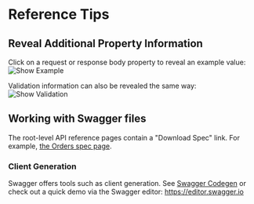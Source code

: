 # Reference Tips

## Reveal Additional Property Information
Click on a request or response body property to reveal an example value:
![Show Example](https://api-documentation-assets.s3-us-west-2.amazonaws.com/Show-Examples.png)

Validation information can also be revealed the same way:
![Show Validation](https://api-documentation-assets.s3-us-west-2.amazonaws.com/Validation-Examples.png)

## Working with Swagger files
The root-level API reference pages contain a "Download Spec" link. For example, [the Orders spec page](https://runbuggy.docs.stoplight.io/reference/orders).

### Client Generation
Swagger offers tools such as client generation. See [Swagger Codegen](https://swagger.io/tools/swagger-codegen/) or check out a quick demo via the Swagger editor: https://editor.swagger.io
